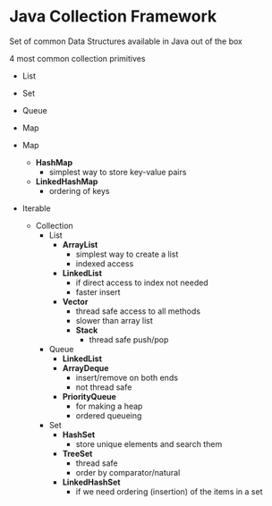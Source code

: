 
# Java Collection Framework

Set of common Data Structures available in Java out of the box

4 most common collection primitives

- List
- Set
- Queue
- Map


- Map
    - **HashMap**
        - simplest way to store key-value pairs
    - **LinkedHashMap**
        - ordering of keys
- Iterable
    - Collection
        - List
            - **ArrayList**
                - simplest way to create a list
                - indexed access
            - **LinkedList**
                - if direct access to index not needed
                - faster insert
            - **Vector**
                - thread safe access to all methods
                - slower than array list
                - **Stack**
                    - thread safe push/pop
        - Queue
            - **LinkedList**
            - **ArrayDeque**
                - insert/remove on both ends
                - not thread safe
            - **PriorityQueue**
                - for making a heap
                - ordered queueing
        - Set
            - **HashSet**
                - store unique elements and search them
            - **TreeSet**
                - thread safe
                - order by comparator/natural
            - **LinkedHashSet**
                - if we need ordering (insertion) of the items in a set